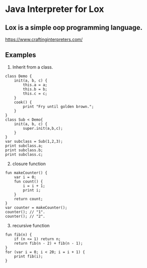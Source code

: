 # Java Interpreter for Lox

## Lox is a simple oop programming language.

https://www.craftinginterpreters.com/

## Examples

1. Inherit from a class.
```
class Demo {
    init(a, b, c) {
        this.a = a;
        this.b = b;
        this.c = c;
    }
    cook() {
        print "Fry until golden brown.";
    }
}
class Sub < Demo{
    init(a, b, c) {
        super.init(a,b,c);
    }
}
var subclass = Sub(1,2,3);
print subclass.a;
print subclass.b;
print subclass.c;
```

2. closure function

```
fun makeCounter() {
    var i = 0;
    fun count() {
        i = i + 1;
        print i;
    }
    return count;
}
var counter = makeCounter();
counter(); // "1".
counter(); // "2".
```
3. recursive function
```
fun fib(n) {
    if (n <= 1) return n;
    return fib(n - 2) + fib(n - 1);
}
for (var i = 0; i < 20; i = i + 1) {
    print fib(i);
}
```